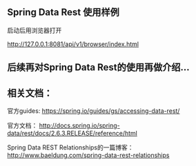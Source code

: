 ## Spring Data Rest 使用样例

启动后用浏览器打开

http://127.0.0.1:8081/api/v1/browser/index.html


## 后续再对Spring Data Rest的使用再做介绍...


## 相关文档：

官方guides:
https://spring.io/guides/gs/accessing-data-rest/


官方文档：
http://docs.spring.io/spring-data/rest/docs/2.6.3.RELEASE/reference/html


Spring Data REST Relationships的一篇博客：
http://www.baeldung.com/spring-data-rest-relationships
